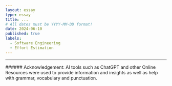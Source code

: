 ```yaml
---
layout: essay
type: essay
title: ...
# All dates must be YYYY-MM-DD format!
date: 2024-06-10
published: true
labels:
  - Software Engineering
  - Effort Estimation
---
```




<hr>
###### Acknowledgement: AI tools such as ChatGPT and other Online Resources were used to provide information and insights as well as help with grammar, vocabulary and punctuation.
